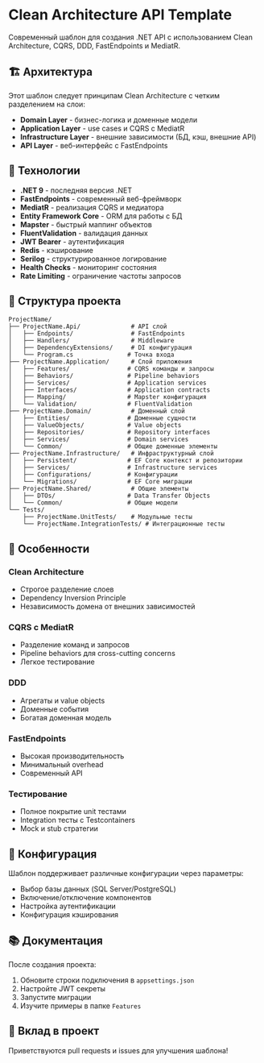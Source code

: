 # Clean Architecture API Template

Современный шаблон для создания .NET API с использованием Clean Architecture, CQRS, DDD, FastEndpoints и MediatR.

## 🏗️ Архитектура

Этот шаблон следует принципам Clean Architecture с четким разделением на слои:

- **Domain Layer** - бизнес-логика и доменные модели
- **Application Layer** - use cases и CQRS с MediatR
- **Infrastructure Layer** - внешние зависимости (БД, кэш, внешние API)
- **API Layer** - веб-интерфейс с FastEndpoints

## 🚀 Технологии

- **.NET 9** - последняя версия .NET
- **FastEndpoints** - современный веб-фреймворк
- **MediatR** - реализация CQRS и медиатора
- **Entity Framework Core** - ORM для работы с БД
- **Mapster** - быстрый маппинг объектов
- **FluentValidation** - валидация данных
- **JWT Bearer** - аутентификация
- **Redis** - кэширование
- **Serilog** - структурированное логирование
- **Health Checks** - мониторинг состояния
- **Rate Limiting** - ограничение частоты запросов

## 📁 Структура проекта

```
ProjectName/
├── ProjectName.Api/              # API слой
│   ├── Endpoints/                # FastEndpoints
│   ├── Handlers/                 # Middleware
│   ├── DependencyExtensions/     # DI конфигурация
│   └── Program.cs               # Точка входа
├── ProjectName.Application/      # Слой приложения
│   ├── Features/                # CQRS команды и запросы
│   ├── Behaviors/               # Pipeline behaviors
│   ├── Services/                # Application services
│   ├── Interfaces/              # Application contracts
│   ├── Mapping/                 # Mapster конфигурация
│   └── Validation/              # FluentValidation
├── ProjectName.Domain/           # Доменный слой
│   ├── Entities/                # Доменные сущности
│   ├── ValueObjects/            # Value objects
│   ├── Repositories/            # Repository interfaces
│   ├── Services/                # Domain services
│   └── Common/                  # Общие доменные элементы
├── ProjectName.Infrastructure/   # Инфраструктурный слой
│   ├── Persistent/              # EF Core контекст и репозитории
│   ├── Services/                # Infrastructure services
│   ├── Configurations/          # Конфигурации
│   └── Migrations/              # EF Core миграции
├── ProjectName.Shared/           # Общие элементы
│   ├── DTOs/                    # Data Transfer Objects
│   └── Common/                  # Общие модели
└── Tests/
    ├── ProjectName.UnitTests/    # Модульные тесты
    └── ProjectName.IntegrationTests/ # Интеграционные тесты
```

## 🎯 Особенности

### Clean Architecture
- Строгое разделение слоев
- Dependency Inversion Principle
- Независимость домена от внешних зависимостей

### CQRS с MediatR
- Разделение команд и запросов
- Pipeline behaviors для cross-cutting concerns
- Легкое тестирование

### DDD
- Агрегаты и value objects
- Доменные события
- Богатая доменная модель

### FastEndpoints
- Высокая производительность
- Минимальный overhead
- Современный API

### Тестирование
- Полное покрытие unit тестами
- Integration тесты с Testcontainers
- Mock и stub стратегии

## 🔧 Конфигурация

Шаблон поддерживает различные конфигурации через параметры:

- Выбор базы данных (SQL Server/PostgreSQL)
- Включение/отключение компонентов
- Настройка аутентификации
- Конфигурация кэширования

## 📚 Документация

После создания проекта:

1. Обновите строки подключения в `appsettings.json`
2. Настройте JWT секреты
3. Запустите миграции
4. Изучите примеры в папке `Features`

## 🤝 Вклад в проект

Приветствуются pull requests и issues для улучшения шаблона! 